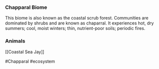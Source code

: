 ### Chapparal Biome
This biome is also known as the coastal scrub forest. Communities are dominated by shrubs and are known as chaparral. It experiences hot, dry summers; cool, moist winters; thin, nutrient-poor soils; periodic fires.

### Animals
[[Coastal Sea Jay]]

#Chapparal #ecosystem 